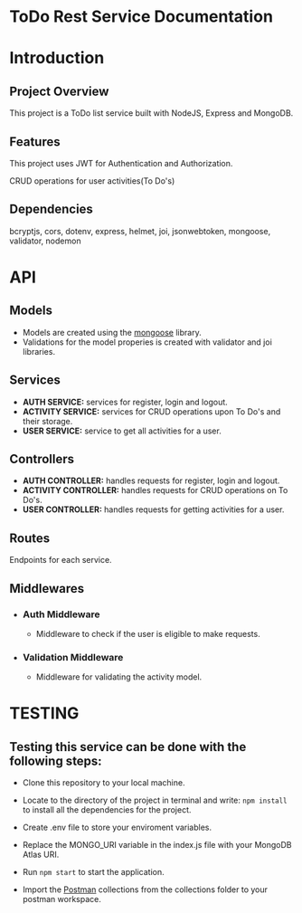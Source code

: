 # ToDo Rest Service Documentation

# Introduction

## Project Overview

This project is a ToDo list service built with NodeJS, Express and MongoDB.

## Features

This project uses JWT for Authentication and Authorization.

CRUD operations for user activities(To Do's)

## Dependencies

bcryptjs, cors, dotenv, express, helmet, joi, jsonwebtoken, mongoose, validator, nodemon

# API

## Models

- Models are created using the [mongoose](https://mongoosejs.com/) library.
- Validations for the model properies is created with validator and joi libraries.

## Services

- **AUTH SERVICE:** services for register, login and logout.
- **ACTIVITY SERVICE:** services for CRUD operations upon To Do's and their storage.
- **USER SERVICE:** service to get all activities for a user.

## Controllers

- **AUTH CONTROLLER:** handles requests for register, login and logout.
- **ACTIVITY CONTROLLER:** handles requests for CRUD operations on To Do's.
- **USER CONTROLLER:** handles requests for getting activities for a user.

## Routes

Endpoints for each service.

## Middlewares

- ### Auth Middleware

  - Middleware to check if the user is eligible to make requests.

- ### Validation Middleware

  - Middleware for validating the activity model.

# TESTING

## Testing this service can be done with the following steps:

- Clone this repository to your local machine.

- Locate to the directory of the project in terminal and write: `npm install` to install all the dependencies for the project.

- Create .env file to store your enviroment variables.

- Replace the MONGO_URI variable in the index.js file with your MongoDB Atlas URI.

- Run `npm start` to start the application.

- Import the [Postman](https://web.postman.co/) collections from the collections folder to your postman workspace.
